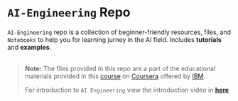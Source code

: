 # `AI-Engineering` Repo
`AI-Engineering` repo is a collection of beginner-friendly resources, files, and `Notebooks` to help you for learning jurney in the AI field. Includes **tutorials** and **examples**.
<br>
<br>
> **Note:** The files provided in this repo are a part of the educational materials provided in this <a href='https://www.coursera.org/professional-certificates/ai-engineer'>course</a> on <a href='https://www.coursera.org/'>Coursera</a> offered by <a href='https://www.ibm.com/'>IBM</a>.
>
> For introduction to `AI Engineering` view the introduction video in <a href='https://github.com/Shahin-Mjz/AI-Engineering/issues/1'>**here**</a>
